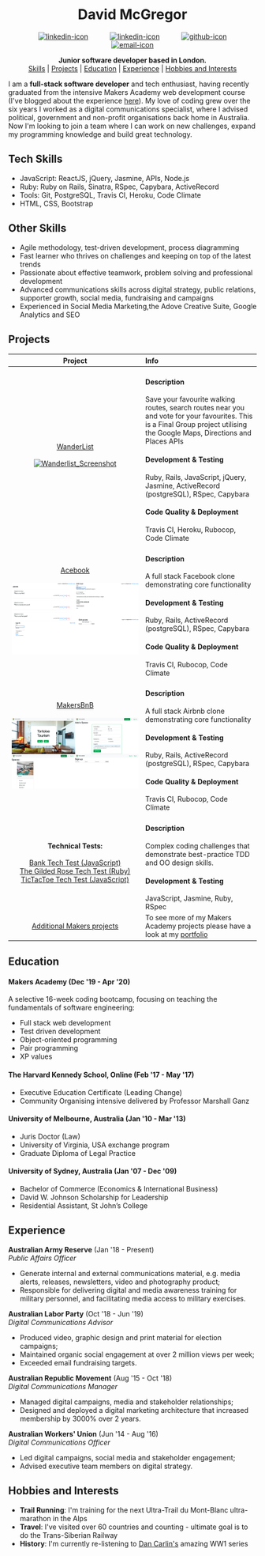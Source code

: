 <div align="center">
  
<h1> David McGregor </h1>
  <a href=https://www.linkedin.com/in/david-mcgregor-49b2a361/>
  <img src="https://www.iconfinder.com/data/icons/free-social-icons/67/linkedin_circle_color-512.png" alt="linkedin-icon" height="40" width="40" hspace="20"></a>
    <a href=https://blog.makersacademy.com/tips-to-max-your-learning-5e363517acfb/>
    <img src="https://cdn3.iconfinder.com/data/icons/social-media-black-white-2/512/BW_Medium_glyph_svg-512.png" alt="linkedin-icon" height="40" width="40" hspace="20"></a>  
   <a href="https://github.com/davmcgregor">
  <img src="https://cdn0.iconfinder.com/data/icons/octicons/1024/mark-github-512.png" alt="github-icon" height="38" width="38" hspace="20"></a>
  <a href="mailto:davidjohnmcgregor@gmail.com">
  <img src="https://cdn3.iconfinder.com/data/icons/linecons-free-vector-icons-pack/32/mail-512.png" alt="email-icon" height="38" width="38" hspace="20"></a>

 **Junior software developer based in London.**<br/>
[Skills](#skills) | [Projects](#projects) | [Education](#education) | [Experience](#experience) | [Hobbies and Interests](#hobbies-and-interests) 

</div>

I am a **full-stack software developer** and tech enthusiast, having recently graduated from the intensive Makers Academy web development course (I've blogged about the experience [here](https://blog.makersacademy.com/tips-to-max-your-learning-5e363517acfb)). My love of coding grew over the six years I worked as a digital communications specialist, where I advised political, government and non-profit organisations back home in Australia. Now I'm looking to join a team where I can work on new challenges, expand my programming knowledge and build great technology.

## Tech Skills
- JavaScript: ReactJS, jQuery, Jasmine, APIs, Node.js 
- Ruby: Ruby on Rails, Sinatra, RSpec, Capybara, ActiveRecord
- Tools: Git, PostgreSQL, Travis CI, Heroku, Code Climate
- HTML, CSS, Bootstrap

## Other Skills

- Agile methodology, test-driven development, process diagramming 
- Fast learner who thrives on challenges and keeping on top of the latest trends
- Passionate about effective teamwork, problem solving and professional development
- Advanced communications skills across digital strategy, public relations, supporter growth, social media, fundraising and campaigns
- Experienced in Social Media Marketing,the Adove Creative Suite, Google Analytics and SEO

## Projects

| Project           | Info            |
| :------------:     | :-------------         |
| [WanderList](https://github.com/Megscode/Wanderlist) <br /><br /><a href="https://github.com/Megscode/Wanderlist"><div align="center" width="600">![Wanderlist_Screenshot](screenshots/wanderlist.gif)</div></a> | <h4>Description</h4> Save your favourite walking routes, search routes near you and vote for your favourites. This is a Final Group project utilising the Google Maps, Directions and Places APIs<br/> <h4> Development & Testing </h4> Ruby, Rails, JavaScript, jQuery, Jasmine, ActiveRecord (postgreSQL), RSpec, Capybara <h4> Code Quality & Deployment </h4> Travis CI, Heroku, Rubocop, Code Climate | 
[Acebook](https://github.com/davmcgregor/acebook-off-the-rails) <br /><br /><a href="https://github.com/davmcgregor/acebook-off-the-rails"><div align="center" width="600">![Acebook_Screenshot](screenshots/Acebook_header.png)</div></a> | <h4>Description </h4> A full stack Facebook clone demonstrating core functionality <br/> <h4> Development & Testing </h4> Ruby, Rails, ActiveRecord (postgreSQL), RSpec, Capybara <h4> Code Quality & Deployment </h4> Travis CI, Rubocop, Code Climate | 
[MakersBnB](https://github.com/davmcgregor/Makersbnb) <br /><br /><a href="https://github.com/davmcgregor/Makersbnb"><div align="center" width="600">![Makersbnb_Screenshot](screenshots/Makersbnb_header.png)</div></a> | <h4>Description </h4> A full stack Airbnb clone demonstrating core functionality <br/> <h4> Development & Testing </h4> Ruby, Rails, ActiveRecord (postgreSQL), RSpec, Capybara <h4> Code Quality & Deployment </h4> Travis CI, Rubocop, Code Climate | 
**Technical Tests:** <br /><br />[Bank Tech Test (JavaScript)](https://github.com/davmcgregor/bank-tech-test-js)<br />[The Gilded Rose Tech Test (Ruby)](https://github.com/davmcgregor/GildedRose-tech-test-ruby)<br />[TicTacToe Tech Test (JavaScript)](https://github.com/davmcgregor/tictactoe-tech-test-js)<br /> | <h4>Description </h4> Complex coding challenges that demonstrate best-practice TDD and OO design skills. <br/> <h4> Development & Testing </h4> JavaScript, Jasmine, Ruby, RSpec |
[Additional Makers projects](https://github.com/davmcgregor/Makers_Portfolio) | To see more of my Makers Academy projects please have a look at my [portfolio](https://github.com/davmcgregor/Makers_Portfolio) |

## Education

#### Makers Academy (Dec '19 - Apr '20)

A selective 16-week coding bootcamp, focusing on teaching the fundamentals of software engineering:

- Full stack web development
- Test driven development
- Object-oriented programming
- Pair programming
- XP values

#### The Harvard Kennedy School, Online (Feb '17 - May '17)

- Executive Education Certificate (Leading Change)
- Community Organising intensive delivered by Professor Marshall Ganz

#### University of Melbourne, Australia (Jan '10 - Mar '13)

- Juris Doctor (Law)
- University of Virginia, USA exchange program
- Graduate Diploma of Legal Practice

#### University of Sydney, Australia (Jan '07 - Dec '09)

- Bachelor of Commerce (Economics & International Business)
- David W. Johnson Scholarship for Leadership
- Residential Assistant, St John’s College

## Experience

**Australian Army Reserve** (Jan '18 - Present)    
*Public Affairs Officer*  
- Generate internal and external communications material, e.g. media alerts, releases, newsletters, video and photography product;
- Responsible for delivering digital and media awareness training for military personnel, and facilitating media access to military exercises.

**Australian Labor Party** (Oct '18 - Jun '19)    
*Digital Communications Advisor*  
- Produced video, graphic design and print material for election campaigns;
- Maintained organic social engagement at over 2 million views per week;
- Exceeded email fundraising targets.

**Australian Republic Movement** (Aug '15 - Oct '18)   
*Digital Communications Manager*
- Managed digital campaigns, media and stakeholder relationships;
- Designed and deployed a digital marketing architecture that increased membership by 3000% over 2 years.

**Australian Workers' Union** (Jun '14 - Aug '16)   
*Digital Communications Officer*
- Led digital campaigns, social media and stakeholder engagement;
- Advised executive team members on digital strategy.

## Hobbies and Interests
- **Trail Running**: I'm training for the next Ultra-Trail du Mont-Blanc ultra-marathon in the Alps
- **Travel**: I've visited over 60 countries and counting - ultimate goal is to do the Trans-Siberian Railway
- **History**: I'm currently re-listening to [Dan Carlin's](https://www.dancarlin.com/product/hardcore-history-50-blueprint-for-armageddon-i/) amazing WW1 series
